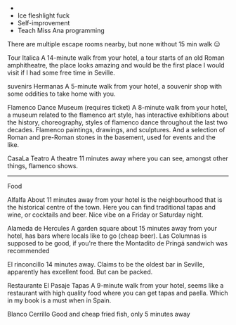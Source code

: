 * 
* Ice fleshlight fuck
* Self-improvement
* Teach Miss Ana programming

There are multiple escape rooms nearby, but none without 15 min walk 😑 

Tour Italica
A 14-minute walk from your hotel, a tour starts of an old Roman amphitheatre, the place looks amazing and would be the first place I would visit if I had some free time in Seville.

suvenirs Hermanas
A 5-minute walk from your hotel, a souvenir shop with some oddities to take home with you.

Flamenco Dance Museum (requires ticket)
A 8-minute walk from your hotel, a museum related to the flamenco art style, has interactive exhibitions about the history, choreography, styles of flamenco dance throughout the last two decades. Flamenco paintings, drawings, and sculptures. And a selection of Roman and pre-Roman stones in the basement, used for events and the like.

CasaLa Teatro
A theatre 11 minutes away where you can see, amongst other things, flamenco shows.

--------------------------

Food

Alfalfa 
About 11 minutes away from your hotel is the neighbourhood that is the historical centre of the town. Here you can find traditional tapas and wine, or cocktails and beer. Nice vibe on a Friday or Saturday night.

Alameda de Hercules
A garden square about 15 minutes away from your hotel, has bars where locals like to go (cheap beer). Las Columnas is supposed to be good, if you're there the Montadito de Pringá sandwich was recommended

El rinconcillo
14 minutes away. Claims to be the oldest bar in Seville, apparently has excellent food. But can be packed.

Restaurante El Pasaje Tapas
A 9-minute walk from your hotel, seems like a restaurant with high quality food where you can get tapas and paella. Which in my book is a must when in Spain.

Blanco Cerrillo
Good and cheap fried fish, only 5 minutes away
